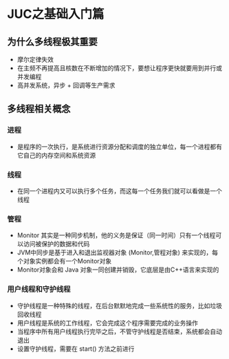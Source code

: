 # JUC之基础入门篇

## 为什么多线程极其重要

- 摩尔定律失效
- 在主频不再提高且核数在不断增加的情况下，要想让程序更快就要用到并行或并发编程
- 高并发系统，异步 + 回调等生产需求

## 多线程相关概念

### 进程

- 是程序的⼀次执行，是系统进行资源分配和调度的独⽴单位，每⼀个进程都有它自己的内存空间和系统资源


### 线程

- 在同⼀个进程内又可以执行多个任务，而这每⼀个任务我们就可以看做是⼀个线程

### 管程

- Monitor 其实是一种同步机制，他的义务是保证（同一时间）只有一个线程可以访问被保护的数据和代码
- JVM中同步是基于进入和退出监视器对象 (Monitor,管程对象) 来实现的，每个对象实例都会有一个Monitor对象
- Monitor对象会和 Java 对象一同创建并销毁，它底层是由C++语言来实现的

### 用户线程和守护线程

- 守护线程是一种特殊的线程，在后台默默地完成一些系统性的服务，比如垃圾回收线程
- 用户线程是系统的工作线程，它会完成这个程序需要完成的业务操作
- 当程序中所有用户线程执行完毕之后，不管守护线程是否结束，系统都会自动退出
- 设置守护线程，需要在 start() 方法之前进行